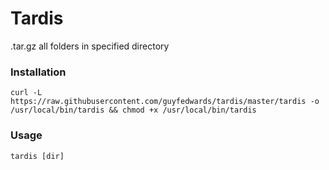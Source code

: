 # Tardis

.tar.gz all folders in specified directory

### Installation
```
curl -L https://raw.githubusercontent.com/guyfedwards/tardis/master/tardis -o /usr/local/bin/tardis && chmod +x /usr/local/bin/tardis
```

### Usage
`tardis [dir]`
